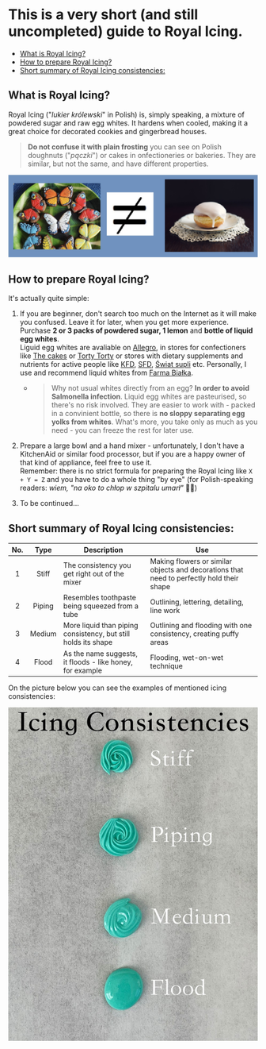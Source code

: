 # This is a very short (and still uncompleted) guide to Royal Icing.<!-- omit in toc -->

- [What is Royal Icing?](#what-is-royal-icing)
- [How to prepare Royal Icing?](#how-to-prepare-royal-icing)
- [Short summary of Royal Icing consistencies:](#short-summary-of-royal-icing-consistencies)



## What is Royal Icing?
  
Royal Icing ("*lukier królewski*" in Polish) is, simply speaking, a mixture of powdered sugar and raw egg whites. It hardens when cooled, making it a great choice for decorated cookies and gingerbread houses.     

>**Do not confuse it with plain frosting** you can see on Polish doughnuts ("*pączki*") or cakes in onfectioneries or bakeries. They are similar, but not the same, and have different properties.

![Image](RIvsFrost.jpg "To z lewej to moje :D")

## How to prepare Royal Icing?

It's actually quite simple:

1. If you are beginner, don't search too much on the Internet as it will make you confused. Leave it for later, when you get more experience. Purchase **2 or 3 packs of powdered sugar, 1 lemon** and **bottle of liquid egg whites**.  
Liguid egg whites are avaliable on [Allegro](https://allegro.pl/), in stores for confectioners like [The cakes](https://thecakes.pl/pl) or [Torty Torty](https://https://tortytorty.pl) or stores with dietary supplements and nutrients for active people like [KFD](https://sklep.kfd.pl), [SFD](https://sklep.sfd.pl), [Świat supli](https://swiatsupli.pl) etc. Personally, I use and recommend liquid whites from [Farma Białka](https://farmabialka.pl).  
    
      - >Why not usual whites directly from an egg? **In order to avoid Salmonella infection**. Liquid egg whites are pasteurised, so there's no risk involved. They are easier to work with - packed in a convinient bottle, so there is **no sloppy separating egg yolks from whites**. What's more, you take only as much as you need - you can freeze the rest for later use.
  

2. Prepare a large bowl and a hand mixer - unfortunately, I don't have a KitchenAid or similar food processor, but if you are a happy owner of that kind of appliance, feel free to use it.  
Remember: there is no strict formula for preparing the Royal Icing like `X + Y = Z` and you have to do a whole thing "by eye" (for Polish-speaking readers: *wiem, "na oko to chłop w szpitalu umarł"* 🤪🤪)

3. To be continued...
  
  
## Short summary of Royal Icing consistencies:

|No. |Type |Description |Use|
|:----:|:----:|--------------|---------------|
|1 |Stiff |The consistency you get right out of the mixer |Making flowers or similar objects and decorations that need to perfectly hold their shape|
|2 |Piping |Resembles toothpaste being squeezed from a tube |Outlining, lettering, detailing, line work|
|3 |Medium |More liquid than piping consistency, but still holds its shape |Outlining and flooding with one consistency, creating puffy areas|
|4 |Flood |As the name suggests, it floods - like honey, for example |Flooding, wet-on-wet technique|
  
On the picture below you can see the examples of mentioned icing consistencies:  

![Image](consistencies.jpg "This is how it looks like, more or less")


